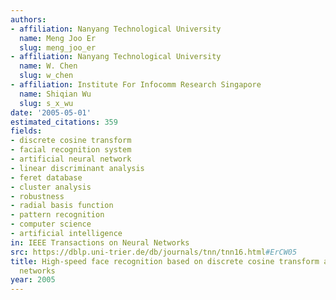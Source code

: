 ```yaml
---
authors:
- affiliation: Nanyang Technological University
  name: Meng Joo Er
  slug: meng_joo_er
- affiliation: Nanyang Technological University
  name: W. Chen
  slug: w_chen
- affiliation: Institute For Infocomm Research Singapore
  name: Shiqian Wu
  slug: s_x_wu
date: '2005-05-01'
estimated_citations: 359
fields:
- discrete cosine transform
- facial recognition system
- artificial neural network
- linear discriminant analysis
- feret database
- cluster analysis
- robustness
- radial basis function
- pattern recognition
- computer science
- artificial intelligence
in: IEEE Transactions on Neural Networks
src: https://dblp.uni-trier.de/db/journals/tnn/tnn16.html#ErCW05
title: High-speed face recognition based on discrete cosine transform and RBF neural
  networks
year: 2005
---
```

